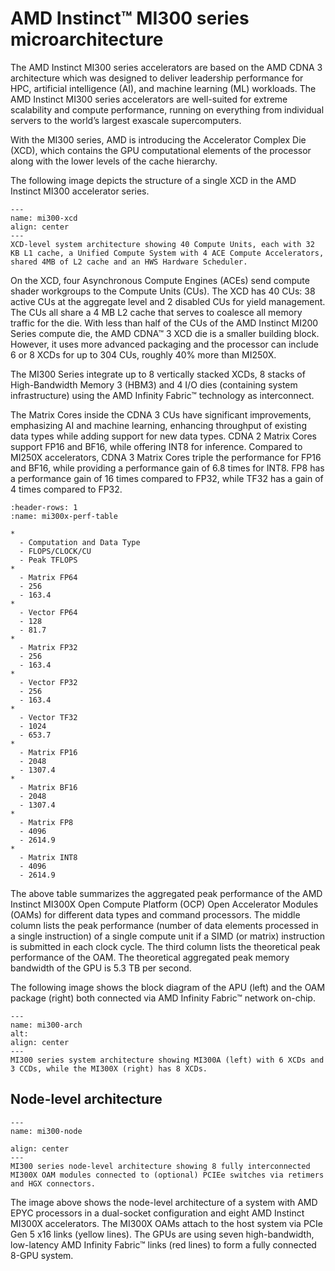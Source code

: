 # AMD Instinct™ MI300 series microarchitecture

The AMD Instinct MI300 series accelerators are based on the AMD CDNA 3
architecture which was designed to deliver leadership performance for HPC, artificial intelligence (AI), and machine
learning (ML) workloads. The AMD Instinct MI300 series accelerators are well-suited for extreme scalability and compute performance, running
on everything from individual servers to the world’s largest exascale supercomputers.

With the MI300 series, AMD is introducing the Accelerator Complex Die (XCD), which contains the
GPU computational elements of the processor along with the lower levels of the cache hierarchy.

The following image depicts the structure of a single XCD in the AMD Instinct MI300 accelerator series.

```{figure} ../../data/shared/xcd-sys-arch.png
---
name: mi300-xcd
align: center
---
XCD-level system architecture showing 40 Compute Units, each with 32 KB L1 cache, a Unified Compute System with 4 ACE Compute Accelerators, shared 4MB of L2 cache and an HWS Hardware Scheduler.
```

On the XCD, four Asynchronous Compute Engines (ACEs) send compute shader workgroups to the
Compute Units (CUs). The XCD has 40 CUs: 38 active CUs at the aggregate level and 2 disabled CUs for
yield management. The CUs all share a 4 MB L2 cache that serves to coalesce all memory traffic for the
die. With less than half of the CUs of the AMD Instinct MI200 Series compute die, the AMD CDNA™ 3
XCD die is a smaller building block. However, it uses more advanced packaging and the processor
can include 6 or 8 XCDs for up to 304 CUs, roughly 40% more than MI250X.

The MI300 Series integrate up to 8 vertically stacked XCDs, 8 stacks of
High-Bandwidth Memory 3 (HBM3) and 4 I/O dies (containing system
infrastructure) using the AMD Infinity Fabric™ technology as interconnect.

The Matrix Cores inside the CDNA 3 CUs have significant improvements, emphasizing AI and machine
learning, enhancing throughput of existing data types while adding support for new data types.
CDNA 2 Matrix Cores support FP16 and BF16, while offering INT8 for inference. Compared to MI250X
accelerators, CDNA 3 Matrix Cores triple the performance for FP16 and BF16, while providing a
performance gain of 6.8 times for INT8. FP8 has a performance gain of 16 times compared to FP32,
while TF32 has a gain of 4 times compared to FP32.

```{list-table} Peak-performance capabilities of the MI300X for different data types.
:header-rows: 1
:name: mi300x-perf-table

*
  - Computation and Data Type
  - FLOPS/CLOCK/CU
  - Peak TFLOPS
*
  - Matrix FP64
  - 256
  - 163.4
*
  - Vector FP64
  - 128
  - 81.7
*
  - Matrix FP32
  - 256
  - 163.4
*
  - Vector FP32
  - 256
  - 163.4
*
  - Vector TF32
  - 1024
  - 653.7
*
  - Matrix FP16
  - 2048
  - 1307.4
*
  - Matrix BF16
  - 2048
  - 1307.4
*
  - Matrix FP8
  - 4096
  - 2614.9
*
  - Matrix INT8
  - 4096
  - 2614.9
```

The above table summarizes the aggregated peak performance of the AMD Instinct MI300X Open
Compute Platform (OCP) Open Accelerator Modules (OAMs) for different data types and command
processors. The middle column lists the peak performance (number of data elements processed in a
single instruction) of a single compute unit if a SIMD (or matrix) instruction is submitted in each clock
cycle. The third column lists the theoretical peak performance of the OAM. The theoretical aggregated
peak memory bandwidth of the GPU is 5.3 TB per second.

The following image shows the block diagram of the APU (left) and the OAM package (right) both
connected via AMD Infinity Fabric™ network on-chip.

```{figure} ../../data/conceptual/gpu-arch/image008.png
---
name: mi300-arch
alt:
align: center
---
MI300 series system architecture showing MI300A (left) with 6 XCDs and 3 CCDs, while the MI300X (right) has 8 XCDs.
```

## Node-level architecture

```{figure} ../../data/shared/mi300-node-level-arch.png
---
name: mi300-node

align: center
---
MI300 series node-level architecture showing 8 fully interconnected MI300X OAM modules connected to (optional) PCIEe switches via retimers and HGX connectors.
```

The image above shows the node-level architecture of a system with AMD EPYC processors in a
dual-socket configuration and eight AMD Instinct MI300X accelerators. The MI300X OAMs attach to the
host system via PCIe Gen 5 x16 links (yellow lines). The GPUs are using seven high-bandwidth,
low-latency AMD Infinity Fabric™ links (red lines) to form a fully connected 8-GPU system.

<!---
We need performance data about the P2P communication here.
-->
